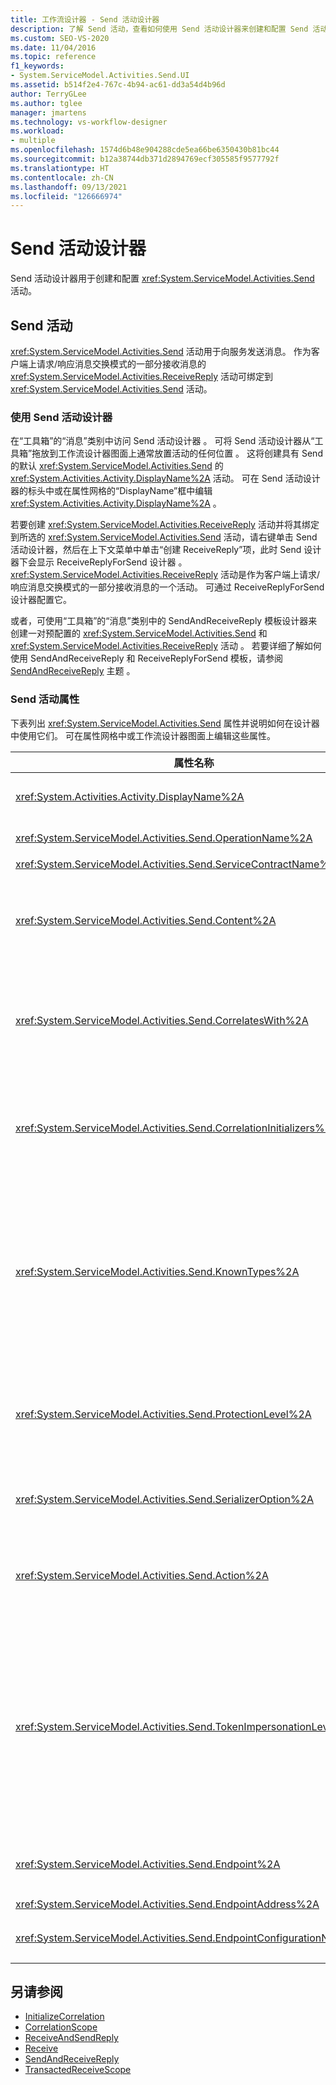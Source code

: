 ```yaml
---
title: 工作流设计器 - Send 活动设计器
description: 了解 Send 活动，查看如何使用 Send 活动设计器来创建和配置 Send 活动。
ms.custom: SEO-VS-2020
ms.date: 11/04/2016
ms.topic: reference
f1_keywords:
- System.ServiceModel.Activities.Send.UI
ms.assetid: b514f2e4-767c-4b94-ac61-dd3a54d4b96d
author: TerryGLee
ms.author: tglee
manager: jmartens
ms.technology: vs-workflow-designer
ms.workload:
- multiple
ms.openlocfilehash: 1574d6b48e904288cde5ea66be6350430b81bc44
ms.sourcegitcommit: b12a38744db371d2894769ecf305585f9577792f
ms.translationtype: HT
ms.contentlocale: zh-CN
ms.lasthandoff: 09/13/2021
ms.locfileid: "126666974"
---
```

# <a name="send-activity-designer"></a>Send 活动设计器

Send 活动设计器用于创建和配置 <xref:System.ServiceModel.Activities.Send> 活动。

## <a name="the-send-activity"></a>Send 活动

 <xref:System.ServiceModel.Activities.Send> 活动用于向服务发送消息。 作为客户端上请求/响应消息交换模式的一部分接收消息的 <xref:System.ServiceModel.Activities.ReceiveReply> 活动可绑定到 <xref:System.ServiceModel.Activities.Send> 活动。

### <a name="using-the-send-activity-designer"></a>使用 Send 活动设计器

在“工具箱”的“消息”类别中访问 Send 活动设计器  。 可将 Send 活动设计器从“工具箱”拖放到工作流设计器图面上通常放置活动的任何位置 。 这将创建具有 Send 的默认 <xref:System.ServiceModel.Activities.Send> 的 <xref:System.Activities.Activity.DisplayName%2A> 活动。 可在 Send 活动设计器的标头中或在属性网格的“DisplayName”框中编辑 <xref:System.Activities.Activity.DisplayName%2A> 。

若要创建 <xref:System.ServiceModel.Activities.ReceiveReply> 活动并将其绑定到所选的 <xref:System.ServiceModel.Activities.Send> 活动，请右键单击 Send 活动设计器，然后在上下文菜单中单击“创建 ReceiveReply”项，此时 Send 设计器下会显示 ReceiveReplyForSend 设计器   。 <xref:System.ServiceModel.Activities.ReceiveReply> 活动是作为客户端上请求/响应消息交换模式的一部分接收消息的一个活动。 可通过 ReceiveReplyForSend 设计器配置它。

或者，可使用“工具箱”的“消息”类别中的 SendAndReceiveReply 模板设计器来创建一对预配置的 <xref:System.ServiceModel.Activities.Send> 和 <xref:System.ServiceModel.Activities.ReceiveReply> 活动  。 若要详细了解如何使用 SendAndReceiveReply 和 ReceiveReplyForSend 模板，请参阅 [SendAndReceiveReply](../workflow-designer/sendandreceivereply-template-designer.md) 主题 。

### <a name="the-send-activity-properties"></a>Send 活动属性

下表列出 <xref:System.ServiceModel.Activities.Send> 属性并说明如何在设计器中使用它们。 可在属性网格中或工作流设计器图面上编辑这些属性。

| 属性名称 | 必选 | 使用情况 |
|-|----------|-|
| <xref:System.Activities.Activity.DisplayName%2A> | 错误 | <xref:System.ServiceModel.Activities.Send> 活动的友好名称。 默认值为 Send。 虽然 <xref:System.Activities.Activity.DisplayName%2A> 不是绝对必需的，但最好使用该属性。 |
| <xref:System.ServiceModel.Activities.Send.OperationName%2A> | True | 由此 <xref:System.ServiceModel.Activities.Send> 活动调用的服务操作的名称。 如果未显式设置 Action 属性，则此属性用于构造 Action 属性的默认值 。 |
| <xref:System.ServiceModel.Activities.Send.ServiceContractName%2A> | True | 实现了要调用的服务的服务协定的名称。 |
| <xref:System.ServiceModel.Activities.Send.Content%2A> | 错误 | 指定要接收的消息或参数内容。 它可为 <xref:System.ServiceModel.Activities.ReceiveMessageContent> 活动或 <xref:System.ServiceModel.Activities.ReceiveParametersContent> 活动。 可选择属性网格中“内容”字段旁的省略号按钮，或者单击 Receive 活动设计器图面上“内容”标签旁的“定义…”按钮来编辑此属性   。 这两者都会显示“内容定义”对话框。 若要详细了解如何使用此框，请参阅[“内容定义”对话框](../workflow-designer/content-definition-dialog-box.md)主题。 |
| <xref:System.ServiceModel.Activities.Send.CorrelatesWith%2A> | 错误 | 指定用于将消息路由到相应工作流实例的 <xref:System.ServiceModel.Activities.CorrelationHandle>。<br /><br /> 在属性网格中单击 <xref:System.ServiceModel.Activities.Send.CorrelatesWith%2A> 属性旁边的省略号按钮，打开“表达式编辑器”对话框。 若要详细了解如何使用此对话框，请参阅[如何：使用表达式编辑器](../workflow-designer/how-to-use-the-expression-editor.md)主题。 |
| <xref:System.ServiceModel.Activities.Send.CorrelationInitializers%2A> | 错误 | 指定在工作流中对配置此 <xref:System.ServiceModel.Activities.CorrelationInitializer> 活动的多个 <xref:System.ServiceModel.Activities.CorrelationHandle> 对象进行初始化的 <xref:System.ServiceModel.Activities.Send> 对象的集合。 在属性网格中单击 <xref:System.ServiceModel.Activities.Send.CorrelationInitializers%2A> 属性旁边的省略号按钮，打开“添加相关初始值设定项”对话框。 若要详细了解如何使用此框，请参阅[“添加相关初始值设定项”对话框](../workflow-designer/add-correlationinitializers-dialog-box.md)主题。 |
| <xref:System.ServiceModel.Activities.Send.KnownTypes%2A> | 错误 | 此 <xref:System.ServiceModel.Activities.Send> 活动要调用的服务操作的已知类型集合。 此属性应与设置为 <xref:System.ServiceModel.Activities.Receive.SerializerOption%2A> 的 <xref:System.Runtime.Serialization.DataContractSerializer> 属性结合使用。 如果使用了 <xref:System.Xml.Serialization.XmlSerializer>，则忽略此项。<br /><br /> 在属性网格中选择“KnownTypes”字段旁的省略号按钮调出“类型集合编辑器”对话框，可在这里添加相关类型 。<br /><br /> 在属性网格中选择“KnownTypes”字段旁的省略号按钮调出“类型集合编辑器”对话框，可在这里添加相关类型 。 若要详细了解如何使用此框，请参阅[“类型集合编辑器”对话框](../workflow-designer/type-collection-editor-dialog-box.md)主题。 |
| <xref:System.ServiceModel.Activities.Send.ProtectionLevel%2A> | True | 指定消息的 <xref:System.Net.Security.ProtectionLevel>。<br /><br /> 1. <xref:System.Net.Security.ProtectionLevel> 表示仅进行身份验证。<br />2. <xref:System.Net.Security.ProtectionLevel> 表示对数据签名来帮助确保传输的数据的完整性。<br />3. <xref:System.Net.Security.ProtectionLevel> 表示对数据进行加密和签名来帮助确保传输的数据的保密性和完整性。 |
| <xref:System.ServiceModel.Activities.Send.SerializerOption%2A> | True | <xref:System.ServiceModel.Activities.Send> 活动要调用的服务操作所用的序列化程序。 默认值为 <xref:System.Runtime.Serialization.DataContractSerializer>，它使用提供的数据协定将类型实例序列化和反序列化为 XML 流或文档。 |
| <xref:System.ServiceModel.Activities.Send.Action%2A> | 错误 | 指定消息的操作标头。 如果未显式设置，则它的默认值为：`https://tempuri.org/{service contract namespace}/{service contract name}/{operation name}`。 如果该值是对 <xref:System.ServiceModel.Activities.Send> 活动指定的，则接收消息的 <xref:System.ServiceModel.Activities.Receive> 活动必须具有同一值才能正确传递该消息。 |
| <xref:System.ServiceModel.Activities.Send.TokenImpersonationLevel%2A> | | <xref:System.Security.Principal.TokenImpersonationLevel> 可用于消息的接收方。 它会定义安全模拟级别，这控制服务器进程可在何种程度上代表客户端进程执行操作。<xref:System.Security.Principal.TokenImpersonationLevel>  指示未分配模拟级别。 <xref:System.Security.Principal.TokenImpersonationLevel> 指示服务器进程无法获取客户端的标识信息且无法模拟客户端。 <xref:System.Security.Principal.TokenImpersonationLevel> 指示服务器进程可获取客户端的相关信息（如安全标识符和权限），但它无法模拟客户端。 这对于导出自身对象的服务器非常有用，例如，导出表和视图的数据库产品。 在不能使用其他正使用客户端安全上下文的服务的情况下，服务器可以使用检索到的客户端安全信息做出访问验证决策。 <xref:System.Security.Principal.TokenImpersonationLevel> 指示服务器进程可在其本地系统上模拟客户端的安全上下文。 服务器无法在远程系统上模拟客户端。 <xref:System.Security.Principal.TokenImpersonationLevel> 指示服务器进程可在远程系统上模拟客户端的安全上下文。 |
| <xref:System.ServiceModel.Activities.Send.Endpoint%2A> | | <xref:System.ServiceModel.Endpoint> 活动要将消息发送到的 <xref:System.ServiceModel.Activities.Send>。 如果设置了此属性，则 <xref:System.ServiceModel.Activities.Send.EndpointConfigurationName%2A> 属性应为 NULL。 |
| <xref:System.ServiceModel.Activities.Send.EndpointAddress%2A> | | 要将消息发送到的 <xref:System.ServiceModel.EndpointAddress>。 |
| <xref:System.ServiceModel.Activities.Send.EndpointConfigurationName%2A> | | 端点配置的名称。 在配置文件中配置终结点时设置此属性。 此属性应设置为配置文件中 \<endpoint> 元素中给定的名称。 如果设置了此属性，则 <xref:System.ServiceModel.Activities.Send.Endpoint%2A> 属性应为 NULL。 |

## <a name="see-also"></a>另请参阅

- [InitializeCorrelation](../workflow-designer/initializecorrelation-activity-designer.md)
- [CorrelationScope](../workflow-designer/correlationscope-activity-designer.md)
- [ReceiveAndSendReply](../workflow-designer/receiveandsendreply-template-designer.md)
- [Receive](../workflow-designer/receive-activity-designer.md)
- [SendAndReceiveReply](../workflow-designer/sendandreceivereply-template-designer.md)
- [TransactedReceiveScope](../workflow-designer/transactedreceivescope-activity-designer.md)